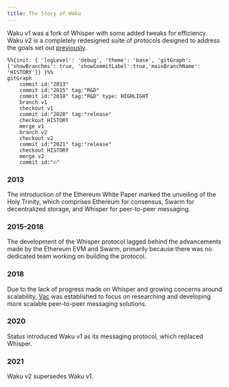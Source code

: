 ```yaml
---
title: The Story of Waku
---
```


Waku v1 was a fork of Whisper with some added tweaks for efficiency. Waku v2 is a completely redesigned suite of protocols designed to address the goals set out [previously](/#motivation-and-goals).

```mermaid
%%{init: { 'logLevel': 'debug', 'theme': 'base', 'gitGraph': {'showBranches': true, 'showCommitLabel':true,'mainBranchName': 'HISTORY'}} }%%
gitGraph
    commit id:"2013"
    commit id:"2015" tag:"R&D"
    commit id:"2018" tag:"R&D" type: HIGHLIGHT
    branch v1
    checkout v1
    commit id:"2020" tag:"release"
    checkout HISTORY
    merge v1
    branch v2
    checkout v2
    commit id:"2021" tag:"release"
    checkout HISTORY
    merge v2
    commit id:"🔥"
```

### 2013

The introduction of the Ethereum White Paper marked the unveiling of the Holy Trinity, which comprises Ethereum for consensus, Swarm for decentralized storage, and Whisper for peer-to-peer messaging.

### 2015-2018

The development of the Whisper protocol lagged behind the advancements made by the Ethereum EVM and Swarm, primarily because there was no dedicated team working on building the protocol.

### 2018

Due to the lack of progress made on Whisper and growing concerns around scalability, [Vac](https://vac.dev/) was established to focus on researching and developing more scalable peer-to-peer messaging solutions.

### 2020

Status introduced Waku v1 as its messaging protocol, which replaced Whisper.

### 2021

Waku v2 supersedes Waku v1.
